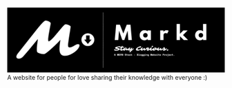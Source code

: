 ![Banner Image](./frontend/public/MarkdBannerImg.png)
A website for people for love sharing their knowledge with everyone :) 
